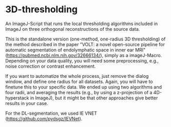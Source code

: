 # 3D-thresholding
An ImageJ-Script that runs the local thresholding algorithms included in ImageJ on three orthogonal reconstructions of the source data.

This is the standalone version (one-method, one-radius 3D thresholding) of the method described in the paper "VOLT: a novel open-source pipeline for automatic segmentation of endolymphatic space in inner ear MRI" (https://pubmed.ncbi.nlm.nih.gov/32666134/), simply as a imageJ-Macro. Depending on your data quality, you will need some preprocessing, e.g., noise correction or contrast enhancement. 

If you want to automatize the whole process, just remove the dialog window, and define one radius  for all datasets. Again, you will have to finetune this to your specific data. We ended up using two algorithms and four radii, and averaging the results (e.g., by using a z-projection of a 4D-hyperstack in ImageJ), but it might be that other approaches give better results in your case. 

For the DL-segmentation, we used IE VNET (https://github.com/pydsgz/IEVNet).
